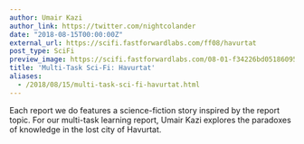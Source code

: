 ```yaml
---
author: Umair Kazi
author_link: https://twitter.com/nightcolander
date: "2018-08-15T00:00:00Z"
external_url: https://scifi.fastforwardlabs.com/ff08/havurtat
post_type: SciFi
preview_image: https://scifi.fastforwardlabs.com/08-01-f34226bd05186095e6feb166414361a5.svg
title: 'Multi-Task Sci-Fi: Havurtat'
aliases:
  - /2018/08/15/multi-task-sci-fi-havurtat.html
---
```


Each report we do features a science-fiction story inspired by the report topic. For our multi-task learning report, Umair Kazi explores the paradoxes of knowledge in the lost city of Havurtat.
